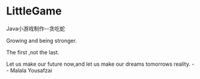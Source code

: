 # LittleGame
Java小游戏制作--贪吃蛇

Growing and being stronger.

The first ,not the last.

Let us make our future now,and let us make our dreams tomorrows reality. -- Malala Yousafzai
